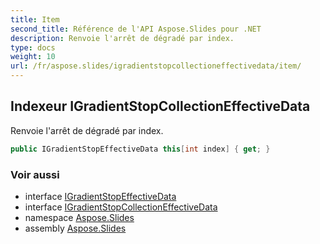 ```yaml
---
title: Item
second_title: Référence de l'API Aspose.Slides pour .NET
description: Renvoie l'arrêt de dégradé par index.
type: docs
weight: 10
url: /fr/aspose.slides/igradientstopcollectioneffectivedata/item/
---
```


## Indexeur IGradientStopCollectionEffectiveData

Renvoie l'arrêt de dégradé par index.

```csharp
public IGradientStopEffectiveData this[int index] { get; }
```

### Voir aussi

* interface [IGradientStopEffectiveData](../../igradientstopeffectivedata)
* interface [IGradientStopCollectionEffectiveData](../../igradientstopcollectioneffectivedata)
* namespace [Aspose.Slides](../../igradientstopcollectioneffectivedata)
* assembly [Aspose.Slides](../../../)

<!-- NE PAS ÉDITER : généré par xmldocmd pour Aspose.Slides.dll -->
